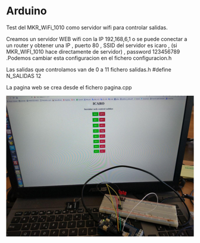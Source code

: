 # Arduino

 Test del MKR_WiFi_1010  como servidor wifi para controlar salidas.
 
Creamos un servidor WEB wifi con la IP 192,168,6,1  o se puede conectar a un router y obtener una IP
, puerto 80
, SSID del servidor es icaro , (si MKR_WIFI_1010 hace directamente de servidor)
, password 123456789 
.Podemos cambiar esta configuracion en el fichero configuracion.h

Las salidas que controlamos van de 0 a 11 fichero salidas.h #define N_SALIDAS 12 

La pagina web se crea desde el fichero pagina.cpp

![alt text](https://github.com/AntonioVillanuevaSegura/Servidor_MKR_WiFi_1010/blob/master/doc/photo_2020-01-29_13-14-18.jpg)

